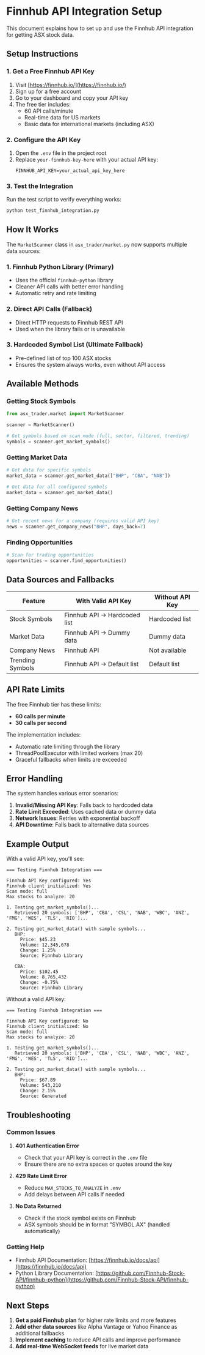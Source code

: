 # Finnhub API Integration Setup

This document explains how to set up and use the Finnhub API integration for getting ASX stock data.

## Setup Instructions

### 1. Get a Free Finnhub API Key

1. Visit [https://finnhub.io/](https://finnhub.io/)
2. Sign up for a free account
3. Go to your dashboard and copy your API key
4. The free tier includes:
   - 60 API calls/minute
   - Real-time data for US markets
   - Basic data for international markets (including ASX)

### 2. Configure the API Key

1. Open the `.env` file in the project root
2. Replace `your-finnhub-key-here` with your actual API key:
   ```
   FINNHUB_API_KEY=your_actual_api_key_here
   ```

### 3. Test the Integration

Run the test script to verify everything works:
```bash
python test_finnhub_integration.py
```

## How It Works

The `MarketScanner` class in `asx_trader/market.py` now supports multiple data sources:

### 1. **Finnhub Python Library** (Primary)
- Uses the official `finnhub-python` library
- Cleaner API calls with better error handling
- Automatic retry and rate limiting

### 2. **Direct API Calls** (Fallback)
- Direct HTTP requests to Finnhub REST API
- Used when the library fails or is unavailable

### 3. **Hardcoded Symbol List** (Ultimate Fallback)
- Pre-defined list of top 100 ASX stocks
- Ensures the system always works, even without API access

## Available Methods

### Getting Stock Symbols
```python
from asx_trader.market import MarketScanner

scanner = MarketScanner()

# Get symbols based on scan mode (full, sector, filtered, trending)
symbols = scanner.get_market_symbols()
```

### Getting Market Data
```python
# Get data for specific symbols
market_data = scanner.get_market_data(["BHP", "CBA", "NAB"])

# Get data for all configured symbols
market_data = scanner.get_market_data()
```

### Getting Company News
```python
# Get recent news for a company (requires valid API key)
news = scanner.get_company_news("BHP", days_back=7)
```

### Finding Opportunities
```python
# Scan for trading opportunities
opportunities = scanner.find_opportunities()
```

## Data Sources and Fallbacks

| Feature | With Valid API Key | Without API Key |
|---------|-------------------|-----------------|
| Stock Symbols | Finnhub API → Hardcoded list | Hardcoded list |
| Market Data | Finnhub API → Dummy data | Dummy data |
| Company News | Finnhub API | Not available |
| Trending Symbols | Finnhub API → Default list | Default list |

## API Rate Limits

The free Finnhub tier has these limits:
- **60 calls per minute**
- **30 calls per second**

The implementation includes:
- Automatic rate limiting through the library
- ThreadPoolExecutor with limited workers (max 20)
- Graceful fallbacks when limits are exceeded

## Error Handling

The system handles various error scenarios:

1. **Invalid/Missing API Key**: Falls back to hardcoded data
2. **Rate Limit Exceeded**: Uses cached data or dummy data
3. **Network Issues**: Retries with exponential backoff
4. **API Downtime**: Falls back to alternative data sources

## Example Output

With a valid API key, you'll see:
```
=== Testing Finnhub Integration ===

Finnhub API Key configured: Yes
Finnhub client initialized: Yes
Scan mode: full
Max stocks to analyze: 20

1. Testing get_market_symbols()...
   Retrieved 20 symbols: ['BHP', 'CBA', 'CSL', 'NAB', 'WBC', 'ANZ', 'FMG', 'WES', 'TLS', 'RIO']...

2. Testing get_market_data() with sample symbols...
   BHP:
     Price: $45.23
     Volume: 12,345,678
     Change: 1.25%
     Source: Finnhub Library

   CBA:
     Price: $102.45
     Volume: 8,765,432
     Change: -0.75%
     Source: Finnhub Library
```

Without a valid API key:
```
=== Testing Finnhub Integration ===

Finnhub API Key configured: No
Finnhub client initialized: No
Scan mode: full
Max stocks to analyze: 20

1. Testing get_market_symbols()...
   Retrieved 20 symbols: ['BHP', 'CBA', 'CSL', 'NAB', 'WBC', 'ANZ', 'FMG', 'WES', 'TLS', 'RIO']...

2. Testing get_market_data() with sample symbols...
   BHP:
     Price: $67.89
     Volume: 543,210
     Change: 2.15%
     Source: Generated
```

## Troubleshooting

### Common Issues

1. **401 Authentication Error**
   - Check that your API key is correct in the `.env` file
   - Ensure there are no extra spaces or quotes around the key

2. **429 Rate Limit Error**
   - Reduce `MAX_STOCKS_TO_ANALYZE` in `.env`
   - Add delays between API calls if needed

3. **No Data Returned**
   - Check if the stock symbol exists on Finnhub
   - ASX symbols should be in format "SYMBOL.AX" (handled automatically)

### Getting Help

- Finnhub API Documentation: [https://finnhub.io/docs/api](https://finnhub.io/docs/api)
- Python Library Documentation: [https://github.com/Finnhub-Stock-API/finnhub-python](https://github.com/Finnhub-Stock-API/finnhub-python)

## Next Steps

1. **Get a paid Finnhub plan** for higher rate limits and more features
2. **Add other data sources** like Alpha Vantage or Yahoo Finance as additional fallbacks
3. **Implement caching** to reduce API calls and improve performance
4. **Add real-time WebSocket feeds** for live market data
